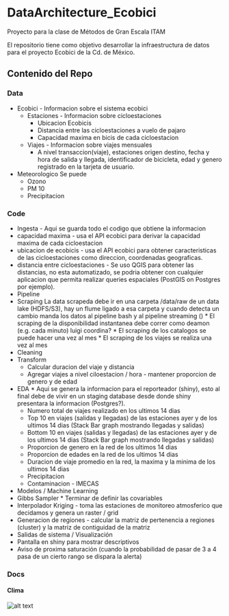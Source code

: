 # DataArchitecture_Ecobici

Proyecto para la clase de Métodos de Gran Escala ITAM

El repositorio tiene como objetivo desarrollar la infraestructura de datos para el proyecto Ecobici de la Cd. de México.

## Contenido del Repo

### Data

* Ecobici - Informacion sobre el sistema ecobici
  * Estaciones - Informacion sobre cicloestaciones
    * Ubicacion Ecobicis
    * Distancia entre las cicloestaciones a vuelo de pajaro
    * Capacidad maxima en bicis de cada cicloestacion
  * Viajes - Informacion sobre viajes mensuales 
    * A nivel transaccion(viaje), estaciones origen destino, fecha y hora de salida y llegada, identificador de bicicleta, edad y genero registrado en la tarjeta de usuario. 
 * Meteorologico
 Se puede 
   * Ozono
   * PM 10
   * Precipitacion

### Code

  * Ingesta - Aqui se guarda todo el codigo que obtiene la informacion
   * capacidad maxima - usa el API ecobici para derivar la capacidad maxima de cada cicloestacion
   * ubicacion de ecobicis - usa el API ecobici para obtener caracteristicas de las cicloestaciones como direccion, coordenadas geograficas. 
   * distancia entre cicloestaciones - Se uso QGIS para obtener las distancias, no esta automatizado, se podria obtener con cualquier aplicacion que permita realizar queries espaciales (PostGIS on Postgres por ejemplo).
  * Pipeline
   * Scraping
La data scrapeda debe ir en una carpeta /data/raw de un data lake (HDFS/S3), hay un flume ligado a esa carpeta y cuando detecta un cambio manda los datos al pipeline bash y al pipeline streaming ()
    * El scraping de la disponibilidad instantanea debe correr como deamon (e.g. cada minuto) luigi coordina?
    * El scraping de los catalogos se puede hacer una vez al mes
    * El scraping de los viajes se realiza una vez al mes
   * Cleaning
   * Transform
     * Calcular duracion del viaje y distancia 
     * Agregar viajes a nivel ciloestacion / hora - mantener proporcion de genero y de edad  
   * EDA
    * Aqui se genera la informacion para el reporteador (shiny), esto al final debe de vivir en un staging database desde donde shiny presentara la informacion (Postgres?). 
     * Numero total de viajes realizado en los ultimos 14 dias
     * Top 10 en viajes (salidas y llegadas) de las estaciones ayer y de los ultimos 14 dias (Stack Bar graph mostrando llegadas y salidas)
     * Bottom 10 en viajes (salidas y llegadas) de las estaciones ayer y de los ultimos 14 dias (Stack Bar graph mostrando llegadas y salidas)
     * Proporcion de genero en la red de los ultimos 14 dias
     * Proporcion de edades en la red de los ultimos 14 dias
     * Duracion de viaje promedio en la red, la maxima y la minima de los ultimos 14 dias
     * Precipitacion
     * Contaminacion - IMECAS
  * Modelos / Machine Learning 
   * Gibbs Sampler
    * Terminar de definir las covariables 
   * Interpolador Kriging - toma las estaciones de monitoreo atmosferico que decidamos y genera un raster / grid 
   * Generacion de regiones - calcular la matriz de pertenencia a regiones (cluster) y la matriz de contiguidad de la matriz
  * Salidas de sistema / Visualización
   * Pantalla en shiny para mostrar descriptivos 
   * Aviso de proxima saturación (cuando la probabilidad de pasar de 3 a 4 pasa de un cierto rango se dispara la alerta)



### Docs

#### Clima

![alt text](https://blog.diegovalle.net/images/posts/hoyodesmog/tufte_o3.png "Logo Title Text 1")


